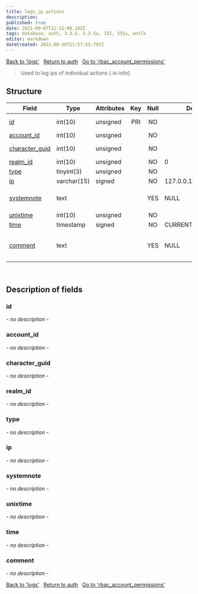 ```yaml
---
title: logs_ip_actions
description: 
published: true
date: 2021-09-07T12:12:09.102Z
tags: database, auth, 3.3.5, 3.3.5a, 335, 335a, wotlk
editor: markdown
dateCreated: 2021-08-30T21:57:55.797Z
---
```


<a href="https://trinitycore.info/en/database/335/auth/logs" class="mt-5 v-btn v-btn--depressed v-btn--flat v-btn--outlined theme--light v-size--default darkblue--text text--lighten-3"><span class="v-btn__content"><i aria-hidden="true" class="v-icon notranslate v-icon--left mdi mdi-arrow-left theme--light"></i><span>Back to 'logs'</span></span></a>&nbsp;&nbsp;&nbsp;<a href="https://trinitycore.info/en/database/335/auth/home" class="mt-5 v-btn v-btn--depressed v-btn--flat v-btn--outlined theme--light v-size--default darkblue--text text--lighten-3"><span class="v-btn__content"><i aria-hidden="true" class="v-icon notranslate v-icon--left mdi mdi-home-outline theme--light"></i><span>Return to auth</span></span></a>&nbsp;&nbsp;&nbsp;<a href="https://trinitycore.info/en/database/335/auth/rbac_account_permissions" class="mt-5 v-btn v-btn--depressed v-btn--flat v-btn--outlined theme--light v-size--default darkblue--text text--lighten-3"><span class="v-btn__content"><span>Go to 'rbac_account_permissions'</span><i aria-hidden="true" class="v-icon notranslate v-icon--right mdi mdi-arrow-right theme--light"></i></span></a>

> Used to log ips of individual actions
{.is-info}


## Structure

| Field | Type | Attributes | Key | Null | Default | Extra | Comment |
| --- | --- | --- | :---: | :---: | --- | --- | --- |
| [id](#id) | int(10) | unsigned | PRI | NO |  | auto_increment | Unique Identifier |
| [account_id](#account_id) | int(10) | unsigned |  | NO |  |  | Account ID |
| [character_guid](#character_guid) | int(10) | unsigned |  | NO |  |  | Character Guid |
| [realm_id](#realm_id) | int(10) | unsigned |  | NO | 0 |  | Realm ID |
| [type](#type) | tinyint(3) | unsigned |  | NO |  |  |  |
| [ip](#ip) | varchar(15) | signed |  | NO | 127.0.0.1 |  |  |
| [systemnote](#systemnote) | text |  |  | YES | NULL |  | Notes inserted by system |
| [unixtime](#unixtime) | int(10) | unsigned |  | NO |  |  | Unixtime |
| [time](#time) | timestamp | signed |  | NO | CURRENT_TIMESTAMP |  | Timestamp |
| [comment](#comment) | text |  |  | YES | NULL |  | Allows users to add a comment |
&nbsp;
## Description of fields

### id
*- no description -*
&nbsp;

### account_id
*- no description -*
&nbsp;

### character_guid
*- no description -*
&nbsp;

### realm_id
*- no description -*
&nbsp;

### type
*- no description -*
&nbsp;

### ip
*- no description -*
&nbsp;

### systemnote
*- no description -*
&nbsp;

### unixtime
*- no description -*
&nbsp;

### time
*- no description -*
&nbsp;

### comment
*- no description -*
&nbsp;

<a href="https://trinitycore.info/en/database/335/auth/logs" class="mt-5 v-btn v-btn--depressed v-btn--flat v-btn--outlined theme--light v-size--default darkblue--text text--lighten-3"><span class="v-btn__content"><i aria-hidden="true" class="v-icon notranslate v-icon--left mdi mdi-arrow-left theme--light"></i><span>Back to 'logs'</span></span></a>&nbsp;&nbsp;&nbsp;<a href="https://trinitycore.info/en/database/335/auth/home" class="mt-5 v-btn v-btn--depressed v-btn--flat v-btn--outlined theme--light v-size--default darkblue--text text--lighten-3"><span class="v-btn__content"><i aria-hidden="true" class="v-icon notranslate v-icon--left mdi mdi-home-outline theme--light"></i><span>Return to auth</span></span></a>&nbsp;&nbsp;&nbsp;<a href="https://trinitycore.info/en/database/335/auth/rbac_account_permissions" class="mt-5 v-btn v-btn--depressed v-btn--flat v-btn--outlined theme--light v-size--default darkblue--text text--lighten-3"><span class="v-btn__content"><span>Go to 'rbac_account_permissions'</span><i aria-hidden="true" class="v-icon notranslate v-icon--right mdi mdi-arrow-right theme--light"></i></span></a>

